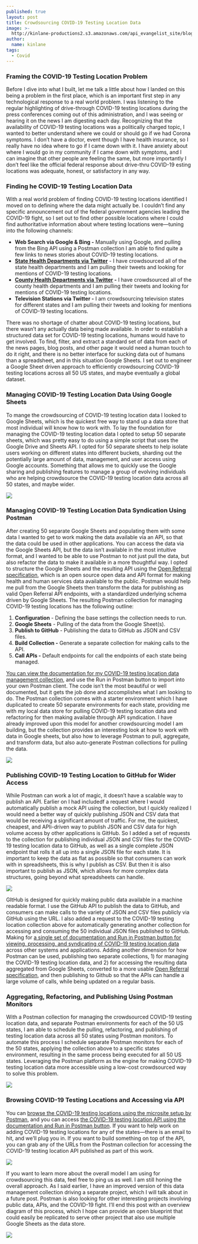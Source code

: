 ```yaml
---
published: true
layout: post
title: Crowdsourcing COVID-19 Testing Location Data
image: >-
  http://kinlane-productions2.s3.amazonaws.com/api_evangelist_site/blog/postman_data_api_blueprint_multiple_google_sheets.jpg
author:
  name: kinlane
tags:
  - Covid
---
```

### Framing the COVID-19 Testing Location Problem

Before I dive into what I built, let me talk a little about how I landed on this being a problem in the first place, which is an important first step in any technological response to a real world problem. I was listening to the regular highlighting of drive-through COVID-19 testing locations during the press conferences coming out of this administration, and I was seeing or hearing it on the news I am digesting each day. Recognizing that the availability of COVID-19 testing locations was a politically charged topic, I wanted to better understand where we could or should go if we had Corona symptoms. I don’t have a doctor, event though I have health insurance, so I really have no idea where to go if I came down with it. I have anxiety about where I would go in my community if I came down with symptoms, and I can imagine that other people are feeling the same, but more importantly I don’t feel like the official federal response about drive-thru COVID-19 esting locations was adequate, honest, or satisfactory in any way.

### Finding he COVID-19 Testing Location Data

With a real world problem of finding COVID-19 testing locations identified I moved on to defining where the data might actually be. I couldn’t find any specific announcement out of the federal government agencies leading the COVID-19 fight, so I set out to find other possible locations where I could find authoritative information about where testing locations were—tuning into the following channels:

*   **Web Search via Google & Bing -** Manually using Google, and pulling from the Bing API using a Postman collection I am able to find quite a few links to news stories about COVID-19 testing locations.
*   **[State Health Departments via Twitter](https://documenter.postman.com/view/8854915/SzYT5MzW?version=latest)** \- I have crowdsourced all of the state health departments and I am pulling their tweets and looking for mentions of COVID-19 testing locations.
*   **[County Health Departments via Twitter](https://documenter.postman.com/view/8854915/SzYXVdyQ?version=latest) -** I have crowdsourced all of the county health departments and I am pulling their tweets and looking for mentions of COVID-19 testing locations.
*   **Television Stations via Twitter -** I am crowdsourcing television states for different states and I am pulling their tweets and looking for mentions of COVID-19 testing locations.

There was no shortage of chatter about COVID-19 testing locations, but there wasn’t any actually data being made available. In order to establish a structured data set for COVID-19 testing locations, humans would have to get involved. To find, filter, and extract a standard set of data from each of the news pages, blog posts, and other page it would need a human touch to do it right, and there is no better interface for sucking data out of humans than a spreadsheet, and in this situation Google Sheets. I set out to engineer a Google Sheet driven approach to efficiently crowdsourcing COVID-19 testing locations across all 50 US states, and maybe eventually a global dataset. 

### Managing COVID-19 Testing Location Data Using Google Sheets

To mange the crowdsourcing of COVID-19 testing location data I looked to Google Sheets, which is the quickest free way to stand up a data store that most individual will know how to work with. To lay the foundation for managing the COVID-19 testing location data I opted to setup 50 separate sheets, which was pretty easy to do using a simple script that uses the Google Drive and Sheets API. I opted for 50 separate sheets to help isolate users working on different states into different buckets, sharding out the potentially large amount of data, management, and user access using Google accounts. Something that allows me to quickly use the Google sharing and publishing features to manage a group of evolving individuals who are helping crowdsource the COVID-19 testing location data across all 50 states, and maybe wider.

![](http://kinlane-productions2.s3.amazonaws.com/api_evangelist_site/blog/google_sheets_covid_testing_locations.png)

### Managing COVID-19 Testing Location Data Syndication Using Postman

After creating 50 separate Google Sheets and populating them with some data I wanted to get to work making the data available via an API, so that the data could be used in other applications. You can access the data via the Google Sheets API, but the data isn’t available in the most intuitive format, and I wanted to be able to use Postman to not just pull the data, but also refactor the data to make it available in a more thoughtful way. I opted to structure the Google Sheets and the resulting API using the [Open Referral specification](http://docs.openreferral.org/en/latest/), which is an open source open data and API format for making health and human services data available to the public. Postman would help me pull from the Google Sheets then transform the data for publishing as valid Open Referral API endpoints, with a standardized underlying schema driven by Google Sheets. The resulting Postman collection for managing COVID-19 testing locations has the following outline:

1.  **Configuration** - Defining the base settings the collection needs to run.
2.  **Google Sheets** \- Pulling of the data from the Google Sheet(s).
3.  **Publish to GitHub** \- Publishing the data to GitHub as JSON and CSV files.
4.  **Build Collection -** Generate a separate collection for making calls to the API.
5.  **Call APIs -** Default endpoints for call the endpoints of each state being managed.

[You can view the documentation for my COVID-19 testing location data management collection](https://covid-19-apis.postman.com/covid-19-testing-locations/), and use the Run in Postman button to import into your own Postman client. The code isn’t the most beautiful or well documented, but it gets the job done and accomplishes what I am looking to do. The Postman collection comes with a starter environment which I have duplicated to create 50 separate environments for each state, providing me with my local data store for pulling COVID-19 testing location data and refactoring for then making available through API syndication. I have already improved upon this model for another crowdsourcing model I am building, but the collection provides an interesting look at how to work with data in Google sheets, but also how to leverage Postman to pull, aggregate, and transform data, but also auto-generate Postman collections for pulling the data.

[![](http://kinlane-productions2.s3.amazonaws.com/api_evangelist_site/blog/covid_19_testing_locations_management.png)](https://documenter.postman.com/view/8854915/SzS7P5VZ?version=latest)

### Publishing COVID-19 Testing Location to GitHub for Wider Access

While Postman can work a lot of magic, it doesn’t have a scalable way to publish an API. Earlier on I had includedf a request where I would automatically publish a mock API using the collection, but I quickly realized I would need a better way of quickly publishing JSON and CSV data that would be receiving a significant amount of traffic. For me, the quickest, cheapest, and APIi-driven way to publish JSON and CSV data for high volume access by other applications is GitHub. So I added a set of requests to the collection for publishing individual JSON and CSV files for the COVID-19 testing location data to GitHub, as well as a single complete JSON endpoint that rolls it all up into a single JSON file for each state. It is important to keep the data as flat as possible so that consumers can work with in spreadsheets, this is why I publish as CSV. But then it is also important to publish as JSON, which allows for more complex data structures, going beyond what spreadsheets can handle. 

[![](http://kinlane-productions2.s3.amazonaws.com/api_evangelist_site/blog/covid_19_github.png)](https://github.com/covid-19-testing/locations)

GItHub is designed for quickly making public data available in a machine readable format. I use the GitHub API to publish the data to GitHub, and consumers can make calls to the variety of JSON and CSV files publicly via GitHub using the URL. I also added a request to the COVID-19 testing location collection above for automatically generating another collection for accessing and consuming the 50 individual JSON files published to GitHub. Making for [a single set of documentation and Run in Postman button for viewing, processing, and syndicating of COVID-19 testing location data](https://documenter.postman.com/view/8854915/SzS7PR3t?version=latest) across other systems and applications. Adding another dimension for how Postman can be used, publishing two separate collections, 1) for managing the COVID-19 testing location data, and 2) for accessing the resulting data aggregated from Google Sheets, converted to a more usable [Open Referral specification](http://docs.openreferral.org/en/latest/), and then publishing to Github so that the APIs can handle a large volume of calls, while being updated on a regular basis.

### Aggregating, Refactoring, and Publishing Using Postman Monitors

With a Postman collection for managing the crowdsourced COVID-19 testing location data, and separate Postman environments for each of the 50 US states, I am able to schedule the pulling, refactoring, and publishing of testing location data across all 50 states using Postman monitors. To automate this process I schedule separate Postman monitors for each of the 50 states, applying the collection above to a specific states environment, resulting in the same process being executed for all 50 US states. Leveraging the Postman platform as the engine for making COVID-19 testing location data more accessible using a low-cost crowdsourced way to solve this problem.

![](http://kinlane-productions2.s3.amazonaws.com/api_evangelist_site/blog/postman_monitoring_covid_test.png)

### Browsing COVID-19 Testing Locations and Accessing via API

You can [browse the COVID-19 testing locations using the microsite setup by Postman](https://covid-19-apis.postman.com/covid-19-testing-locations/), and you can access [the COVID-19 testing location API using the documentation and Run in Postman button](https://documenter.postman.com/view/8854915/SzS7PR3t?version=latest). If you want to help work on adding COVID-19 testing locations for any of the states—there is an email to hit, and we’ll plug you in. If you want to build something on top of the API, you can grab any of the URLs from the Postman collection for accessing the COVID-19 testing location API published as part of this work.

[![](http://kinlane-productions2.s3.amazonaws.com/api_evangelist_site/blog/postman_covid_19_testing_locations.png)](https://covid-19-apis.postman.com/covid-19-testing-locations/)

If you want to learn more about the overall model I am using for crowdsourcing this data, feel free to ping us as well. I am still honing the overall approach. As I said earlier, I have an improved version of this data management collection driving a separate project, which I will talk about in a future post. Postman is also looking for other interesting projects involving public data, APIs, and the COVID-19 fight. I’ll end this post with an overview diagram of this process, which I hope can provide an open blueprint that could easily be replicated to serve other project that also use multiple Google Sheets as the data store.

[![](http://kinlane-productions2.s3.amazonaws.com/api_evangelist_site/blog/postman_data_api_blueprint_multiple_google_sheets.jpg)](https://covid-19-apis.postman.com/covid-19-testing-locations/how-it-works/)
